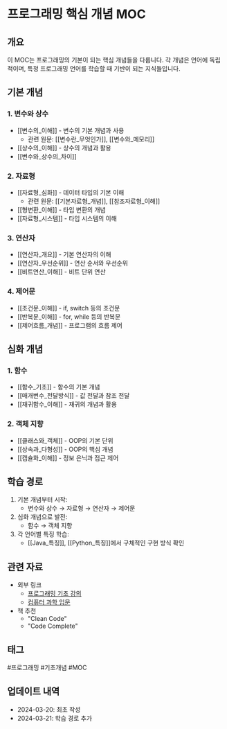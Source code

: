 # 프로그래밍 핵심 개념 MOC

## 개요
이 MOC는 프로그래밍의 기본이 되는 핵심 개념들을 다룹니다. 각 개념은 언어에 독립적이며, 특정 프로그래밍 언어를 학습할 때 기반이 되는 지식들입니다.

## 기본 개념
### 1. 변수와 상수
- [[변수의_이해]] - 변수의 기본 개념과 사용
  - 관련 원문: [[변수란_무엇인가]], [[변수와_메모리]]
- [[상수의_이해]] - 상수의 개념과 활용
- [[변수와_상수의_차이]]

### 2. 자료형
- [[자료형_심화]] - 데이터 타입의 기본 이해
  - 관련 원문: [[기본자료형_개념]], [[참조자료형_이해]]
- [[형변환_이해]] - 타입 변환의 개념
- [[자료형_시스템]] - 타입 시스템의 이해

### 3. 연산자
- [[연산자_개요]] - 기본 연산자의 이해
- [[연산자_우선순위]] - 연산 순서와 우선순위
- [[비트연산_이해]] - 비트 단위 연산

### 4. 제어문
- [[조건문_이해]] - if, switch 등의 조건문
- [[반복문_이해]] - for, while 등의 반복문
- [[제어흐름_개념]] - 프로그램의 흐름 제어

## 심화 개념
### 1. 함수
- [[함수_기초]] - 함수의 기본 개념
- [[매개변수_전달방식]] - 값 전달과 참조 전달
- [[재귀함수_이해]] - 재귀의 개념과 활용

### 2. 객체 지향
- [[클래스와_객체]] - OOP의 기본 단위
- [[상속과_다형성]] - OOP의 핵심 개념
- [[캡슐화_이해]] - 정보 은닉과 접근 제어

## 학습 경로
1. 기본 개념부터 시작:
   - 변수와 상수 → 자료형 → 연산자 → 제어문
2. 심화 개념으로 발전:
   - 함수 → 객체 지향
3. 각 언어별 특징 학습:
   - [[Java_특징]], [[Python_특징]]에서 구체적인 구현 방식 확인

## 관련 자료
- 외부 링크
  - [프로그래밍 기초 강의](https://example.com)
  - [컴퓨터 과학 입문](https://example.com)
- 책 추천
  - "Clean Code"
  - "Code Complete"

## 태그
#프로그래밍 #기초개념 #MOC

## 업데이트 내역
- 2024-03-20: 최초 작성
- 2024-03-21: 학습 경로 추가 
